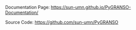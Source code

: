 Documentation Page: https://sun-umn.github.io/PyGRANSO-Documentation/

Source Code: https://github.com/sun-umn/PyGRANSO

